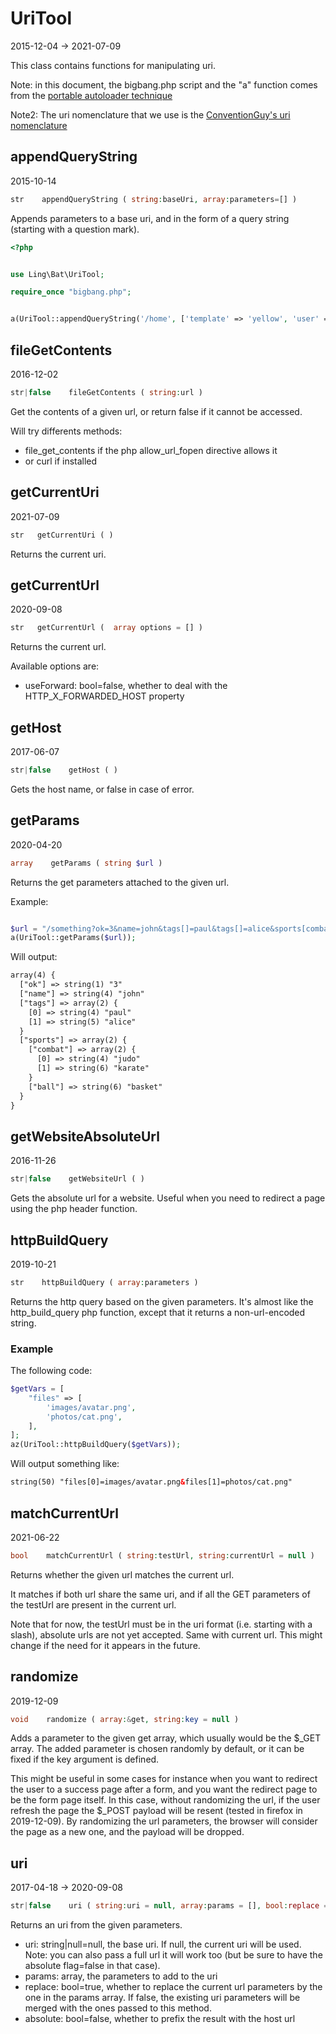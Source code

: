 UriTool
=====================
2015-12-04 -> 2021-07-09



This class contains functions for manipulating uri.


Note: 
in this document, the bigbang.php script and the "a" function comes from the 
[portable autoloader technique]( https://github.com/lingtalfi/TheScientist/blob/master/convention.portableAutoloader.eng.md )



Note2:
The uri nomenclature that we use is the [ConventionGuy's uri nomenclature](https://github.com/lingtalfi/ConventionGuy/blob/master/nomenclature/nomenclature.uri.eng.md)



appendQueryString
-----------
2015-10-14


```php
str    appendQueryString ( string:baseUri, array:parameters=[] )
```

Appends parameters to a base uri, and in the form of a query string (starting with a question mark).


```php
<?php


use Ling\Bat\UriTool;

require_once "bigbang.php";


a(UriTool::appendQueryString('/home', ['template' => 'yellow', 'user' => 'me'])); // /home?template=yellow&user=me
``` 





fileGetContents
-----------
2016-12-02


```php
str|false    fileGetContents ( string:url )
```

Get the contents of a given url, or return false if it cannot be accessed.

Will try differents methods:
 
- file_get_contents if the php allow_url_fopen directive allows it
- or curl if installed






getCurrentUri
-----------
2021-07-09


```php
str   getCurrentUri ( )
```

Returns the current uri.




getCurrentUrl
-----------
2020-09-08


```php
str   getCurrentUrl (  array options = [] )
```

Returns the current url.

Available options are:
- useForward: bool=false, whether to deal with the HTTP_X_FORWARDED_HOST property




getHost
-----------
2017-06-07


```php
str|false    getHost ( )
```

Gets the host name, or false in case of error.



getParams
-----------
2020-04-20


```php
array    getParams ( string $url )
```

Returns the get parameters attached to the given url.


Example:

```php

$url = "/something?ok=3&name=john&tags[]=paul&tags[]=alice&sports[combat][]=judo&sports[combat][]=karate&sports[ball]=basket";
a(UriTool::getParams($url));
```

Will output:

```html
array(4) {
  ["ok"] => string(1) "3"
  ["name"] => string(4) "john"
  ["tags"] => array(2) {
    [0] => string(4) "paul"
    [1] => string(5) "alice"
  }
  ["sports"] => array(2) {
    ["combat"] => array(2) {
      [0] => string(4) "judo"
      [1] => string(6) "karate"
    }
    ["ball"] => string(6) "basket"
  }
}

```

 
 




getWebsiteAbsoluteUrl
-----------
2016-11-26


```php
str|false    getWebsiteUrl ( )
```

Gets the absolute url for a website. Useful when you need to redirect a page using the php header function.




httpBuildQuery
-----------
2019-10-21


```php
str    httpBuildQuery ( array:parameters )
```

Returns the http query based on the given parameters.
It's almost like the http_build_query php function, except that it returns a non-url-encoded string.


### Example

The following code:

```php 
$getVars = [
    "files" => [
        'images/avatar.png',
        'photos/cat.png',
    ],
];
az(UriTool::httpBuildQuery($getVars));
```

Will output something like:

```html
string(50) "files[0]=images/avatar.png&files[1]=photos/cat.png"
```







matchCurrentUrl
-----------
2021-06-22


```php
bool    matchCurrentUrl ( string:testUrl, string:currentUrl = null )
```

Returns whether the given url matches the current url.

It matches if both url share the same uri, and if all the GET parameters of the testUrl are present in the current url.


Note that for now, the testUrl must be in the uri format (i.e. starting with a slash), absolute urls are not yet accepted.
Same with current url.
This might change if the need for it appears in the future.






randomize
-----------
2019-12-09


```php
void    randomize ( array:&get, string:key = null )
```

Adds a parameter to the given get array, which usually would be the $_GET array.
The added parameter is chosen randomly by default, or it can be fixed if the key argument is defined.


This might be useful in some cases for instance when you want to redirect the user to a success page
after a form, and you want the redirect page to be the form page itself.
In this case, without randomizing the url, if the user refresh the page the $_POST payload will be
resent (tested in firefox in 2019-12-09). By randomizing the url parameters, the browser will
consider the page as a new one, and the payload will be dropped.




uri
-----------
2017-04-18 -> 2020-09-08


```php
str|false    uri ( string:uri = null, array:params = [], bool:replace = true, bool:absolute = false )
```


Returns an uri from the given parameters.

- uri: string|null=null, the base uri. If null, the current uri will be used.
     Note: you can also pass a full url it will work too (but be sure to have the absolute flag=false in that case).
- params: array, the parameters to add to the uri
- replace: bool=true, whether to replace the current url parameters by the one in the params array.
     If false, the existing uri parameters will be merged with the ones passed to this method.
- absolute: bool=false, whether to prefix the result with the host url
   







